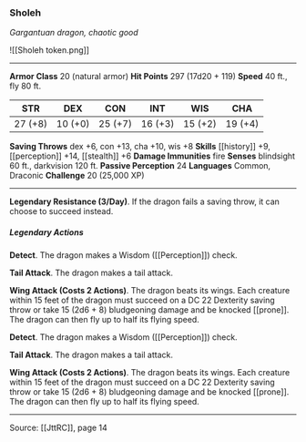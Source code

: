 ### Sholeh
_Gargantuan dragon, chaotic good_

![[Sholeh token.png]]


---

**Armor Class** 20 (natural armor)
**Hit Points** 297 (17d20 + 119)
**Speed** 40 ft., fly 80 ft.

| STR     | DEX     | CON     | INT     | WIS     | CHA     |
|---------|---------|---------|---------|---------|---------|
| 27 (+8) | 10 (+0) | 25 (+7) | 16 (+3) | 15 (+2) | 19 (+4) |

**Saving Throws** dex +6, con +13, cha +10, wis +8
**Skills** [[history]] +9, [[perception]] +14, [[stealth]] +6
**Damage Immunities** fire
**Senses** blindsight 60 ft., darkvision 120 ft.
**Passive Perception** 24
**Languages** Common, Draconic
**Challenge** 20 (25,000 XP)

---

**Legendary Resistance (3/Day)**. If the dragon fails a saving throw, it can choose to succeed instead.

##### Legendary Actions
**Detect**. The dragon makes a Wisdom ([[Perception]]) check.

**Tail Attack**. The dragon makes a tail attack.

**Wing Attack (Costs 2 Actions)**. The dragon beats its wings. Each creature within 15 feet of the dragon must succeed on a DC 22 Dexterity saving throw or take 15 (2d6 + 8) bludgeoning damage and be knocked [[prone]]. The dragon can then fly up to half its flying speed.

**Detect**. The dragon makes a Wisdom ([[Perception]]) check.

**Tail Attack**. The dragon makes a tail attack.

**Wing Attack (Costs 2 Actions)**. The dragon beats its wings. Each creature within 15 feet of the dragon must succeed on a DC 22 Dexterity saving throw or take 15 (2d6 + 8) bludgeoning damage and be knocked [[prone]]. The dragon can then fly up to half its flying speed.


---

Source: [[JttRC]], page 14